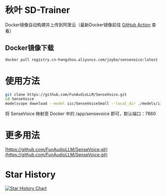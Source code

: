 # 秋叶 SD-Trainer
Docker镜像自动构建并上传到阿里云（最新Docker镜像前往 [GitHub Action](../../actions) 查看）
## Docker镜像下载
```bash
docker pull registry.cn-hangzhou.aliyuncs.com/joybo/sensevoice:latest
```
# 使用方法
```bash
git clone https://github.com/FunAudioLLM/SenseVoice.git
cd SenseVoice
modelscope download --model iic/SenseVoiceSmall --local_dir ./models/iic/SenseVoiceSmall
```
将 SenseVoice 映射至 Docker 中的 /app/sensevoice 即可，默认端口：7860
# 更多用法
[https://github.com/FunAudioLLM/SenseVoice.git](https://github.com/FunAudioLLM/SenseVoice.git)

# Star History

[![Star History Chart](https://api.star-history.com/svg?repos=IAMJOYBO/ktransformers&type=Date)](https://www.star-history.com/#IAMJOYBO/ktransformers&Date)

